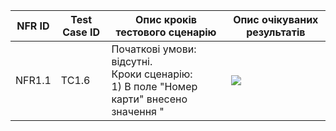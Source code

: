 | NFR ID | Test Case ID | Опис кроків тестового сценарію | Опис очікуваних результатів |
| ------ | ------------ | ------------------------------ | --------------------------- |
| NFR1.1 | TC1.6 | Початкові умови: відсутні.<br> Кроки сценарію:<br> 1) В поле "Номер карти" внесено значення "  | ![](.frame.jpg)  |

